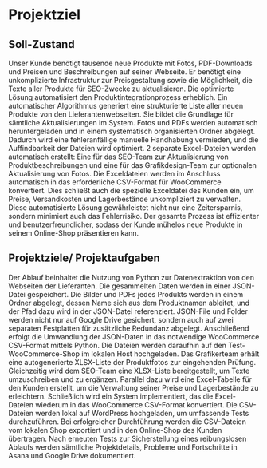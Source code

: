 <link rel="stylesheet" type="text/css" href="styles.css">

# Projektziel 

## Soll-Zustand

Unser Kunde benötigt tausende neue Produkte mit Fotos, PDF-Downloads und Preisen und Beschreibungen auf seiner Webseite. Er benötigt eine unkomplizierte Infrastruktur zur Preisgestaltung sowie die Möglichkeit, die Texte aller Produkte für SEO-Zwecke zu aktualisieren. Die optimierte Lösung automatisiert den Produktintegrationprozess erheblich. Ein automatischer Algorithmus generiert eine strukturierte Liste aller neuen Produkte von den Lieferantenwebseiten. Sie bildet die Grundlage für sämtliche Aktualisierungen im System. Fotos und PDFs werden automatisch heruntergeladen und in einem systematisch organisierten Ordner abgelegt. Dadurch wird eine fehleranfällige manuelle Handhabung vermieden, und die Auffindbarkeit der Dateien wird optimiert. 2 separate Excel-Dateien werden automatisch erstellt: Eine für das SEO-Team zur Aktualisierung von Produktbeschreibungen und eine für das Grafikdesign-Team zur optionalen Aktualisierung von Fotos. Die Exceldateien werden im Anschluss automatisch in das erforderliche CSV-Format für WooCommerce konvertiert. Dies schließt auch die spezielle Exceldatei des Kunden ein, um Preise, Versandkosten und Lagerbestände unkompliziert zu verwalten. Diese automatisierte Lösung gewährleistet nicht nur eine Zeitersparnis, sondern minimiert auch das Fehlerrisiko. Der gesamte Prozess ist effizienter und benutzerfreundlicher, sodass der Kunde mühelos neue Produkte in seinem Online-Shop präsentieren kann.

## Projektziele/ Projektaufgaben

Der Ablauf beinhaltet die Nutzung von Python zur Datenextraktion von den Webseiten der Lieferanten. Die gesammelten Daten werden in einer JSON-Datei gespeichert. Die Bilder und PDFs jedes Produkts werden in einem Ordner abgelegt, dessen Name sich aus dem Produktnamen ableitet, und der Pfad dazu wird in der JSON-Datei referenziert. JSON-File und Folder werden nicht nur auf Google Drive gesichert, sondern auch auf zwei separaten Festplatten für zusätzliche Redundanz abgelegt. Anschließend erfolgt die Umwandlung der JSON-Daten in das notwendige WooCommerce CSV-Format mittels Python. Die Dateien werden daraufhin auf den Test-WooCommerce-Shop im lokalen Host hochgeladen.
Das Grafikerteam erhält eine autogenerierte XLSX-Liste der Produktfotos zur eingehenden Prüfung. Gleichzeitig wird dem SEO-Team eine XLSX-Liste bereitgestellt, um Texte umzuschreiben und zu ergänzen. Parallel dazu wird eine Excel-Tabelle für den Kunden erstellt, um die Verwaltung seiner Preise und Lagerbestände zu erleichtern.
Schließlich wird ein System implementiert, das die Excel-Dateien wiederum in das WooCommerce CSV-Format konvertiert. Die CSV-Dateien werden lokal auf WordPress hochgeladen, um umfassende Tests durchzuführen. Bei erfolgreicher Durchführung werden die CSV-Dateien vom lokalen Shop exportiert und in den Online-Shop des Kunden übertragen. Nach erneuten Tests zur Sicherstellung eines reibungslosen Ablaufs werden sämtliche Projektdetails, Probleme und Fortschritte in Asana und Google Drive dokumentiert.

